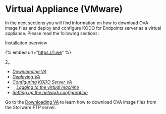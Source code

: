 # Virtual Appliance \(VMware\)

In the next sections you will find information on how to download OVA image files and deploy and configure KODO for Endpoints server as a virtual appliance. Please read the following sections:

Installation overview

{% embed url="https://1.we" %}

2,.

* [_Downloading VA_](downloading-va.md)
* [_Deploying VA_](deploying-va.md)
* [_Configuring KODO Server VA_](configuring-kodo-server-va/)
* \_\_[_Logging to the virtual machine_](configuring-kodo-server-va/loggin-to-virtual-machine.md)\_\_
* [_Setting up the network configuration_](configuring-kodo-server-va/setting-up-network-configuration.md)



Go to the [Downloading VA](downloading-va.md) to learn how to download OVA image files from the Storware FTP server.

